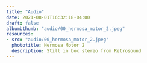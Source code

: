 ```yaml
---
title: "Audio"
date: 2021-08-01T16:32:18-04:00
draft: false
albumbthumb: "audio/00_hermosa_motor_2.jpeg"
resources:
- src: "audio/00_hermosa_motor_2.jpeg"
  phototitle: Hermosa Motor 2
  description: Still in box stereo from Retrosound
---
```


